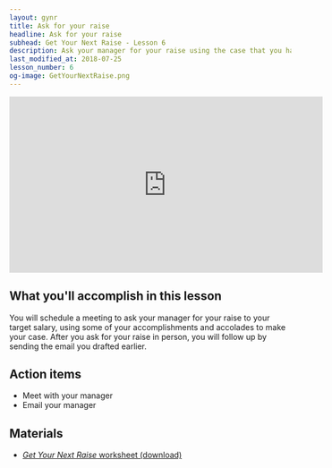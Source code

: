 ```yaml
---
layout: gynr
title: Ask for your raise
headline: Ask for your raise
subhead: Get Your Next Raise - Lesson 6
description: Ask your manager for your raise using the case that you have built in this course.
last_modified_at: 2018-07-25
lesson_number: 6
og-image: GetYourNextRaise.png
---
```

<iframe width="560" height="315" src="https://www.youtube.com/embed/faQRRWZYPBw" title="Get Your Next Raise: Ask for your raise" frameborder="0" allow="accelerometer; autoplay; clipboard-write; encrypted-media; gyroscope; picture-in-picture" allowfullscreen></iframe>

## What you'll accomplish in this lesson

You will schedule a meeting to ask your manager for your raise to your target salary, using some of your accomplishments and accolades to make your case. After you ask for your raise in person, you will follow up by sending the email you drafted earlier.

## Action items

*   Meet with your manager
*   Email your manager

## Materials

*   [_Get Your Next Raise_ worksheet (download)](/download/GetYourNextRaise_Worksheet.docx)